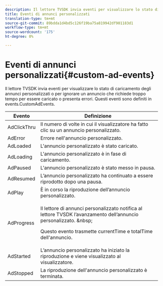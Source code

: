 ```yaml
---
description: Il lettore TVSDK invia eventi per visualizzare lo stato di caricamento degli annunci personalizzati o per ignorare un annuncio che richiede troppo tempo per essere caricato o presenta errori. Questi eventi sono definiti in events.CustomAdEvents.
title: Eventi di annunci personalizzati
translation-type: tm+mt
source-git-commit: 89bdda1d4bd5c126f19ba75a819942df901183d1
workflow-type: tm+mt
source-wordcount: '175'
ht-degree: 0%

---
```



# Eventi di annunci personalizzati{#custom-ad-events}

Il lettore TVSDK invia eventi per visualizzare lo stato di caricamento degli annunci personalizzati o per ignorare un annuncio che richiede troppo tempo per essere caricato o presenta errori. Questi eventi sono definiti in events.CustomAdEvents.

<table id="table_718700E0F0B042F882ED131F79E01D4E"> 
 <thead> 
  <tr> 
   <th colname="col1" class="entry"> Evento </th> 
   <th colname="col2" class="entry"> Definizione </th> 
  </tr> 
 </thead>
 <tbody> 
  <tr> 
   <td colname="col1"> <span class="codeph"> AdClickThru  </span> </td> 
   <td colname="col2"> Il numero di volte in cui il visualizzatore ha fatto clic su un annuncio personalizzato. </td> 
  </tr> 
  <tr> 
   <td colname="col1"> <span class="codeph"> AdError  </span> </td> 
   <td colname="col2"> Errore nell'annuncio personalizzato. </td> 
  </tr> 
  <tr> 
   <td colname="col1"> <span class="codeph"> AdLoaded  </span> </td> 
   <td colname="col2"> L'annuncio personalizzato è stato caricato.  </td> 
  </tr> 
  <tr> 
   <td colname="col1"> <span class="codeph"> AdLoading  </span> </td> 
   <td colname="col2"> L'annuncio personalizzato è in fase di caricamento. </td> 
  </tr> 
  <tr> 
   <td colname="col1"> <span class="codeph"> AdPaused  </span> </td> 
   <td colname="col2"> L'annuncio personalizzato è stato messo in pausa. </td> 
  </tr> 
  <tr> 
   <td colname="col1"> <span class="codeph"> AdResumed  </span> </td> 
   <td colname="col2"> L’annuncio personalizzato ha continuato a essere riprodotto dopo una pausa. </td> 
  </tr> 
  <tr> 
   <td colname="col1"> <span class="codeph"> AdPlay  </span> </td> 
   <td colname="col2"> È in corso la riproduzione dell’annuncio personalizzato. </td> 
  </tr> 
  <tr> 
   <td colname="col1"> <span class="codeph"> AdProgress  </span> </td> 
   <td colname="col2"> <p>Il lettore di annunci personalizzato notifica al lettore TVSDK l’avanzamento dell’annuncio personalizzato. &amp;nbsp; </p> <p>Questo evento trasmette <span class="codeph"> currentTime </span> e <span class="codeph"> totalTime </span> dell'annuncio. </p> </td> 
  </tr> 
  <tr> 
   <td colname="col1"> AdStarted </td> 
   <td colname="col2"> L’annuncio personalizzato ha iniziato la riproduzione e viene visualizzato al visualizzatore.  </td> 
  </tr> 
  <tr> 
   <td colname="col1"> AdStopped </td> 
   <td colname="col2"> La riproduzione dell'annuncio personalizzato è terminata. </td> 
  </tr> 
 </tbody> 
</table>

<!--<a id="section_027774C2A47C453BA9DED61C6F8567C3"></a>-->

